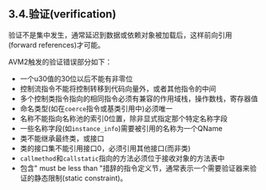 ## 3.4.验证(verification)

验证不是集中发生，通常延迟到数据或依赖对象被加载后，这样前向引用(forward references)才可能。

AVM2触发的验证错误部分如下：

- 一个u30值的30位以后不能有非零位
- 控制流指令不能将控制转移到代码向量外，或者其他指令的中间
- 多个控制类指令指向的相同指令必须有兼容的作用域栈，操作数栈，寄存器值
- 命名类型(如在`coerce`指令或基类引用中)必须唯一
- 名称不能指向名称池的索引0位置，除非显式指定那个特定名称字段
- 一些名称字段(如`instance_info`)需要被引用的名称为一个QName
- 类不能继承最终类，或接口
- 类的接口集不能引用接口0，必须引用其他接口(而非类)
- `callmethod`和`callstatic`指向的方法必须位于接收对象的方法表中
- 包含"<value> must be less than <constraint>"措辞的指令定义节，通常表示一个需要验证器来验证的静态限制(static constraint)。